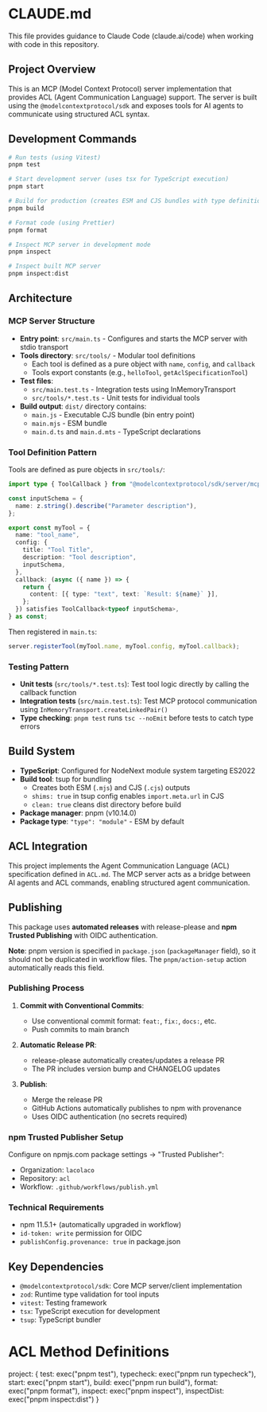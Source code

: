 # CLAUDE.md

This file provides guidance to Claude Code (claude.ai/code) when working with code in this repository.

## Project Overview

This is an MCP (Model Context Protocol) server implementation that provides ACL (Agent Communication Language) support. The server is built using the `@modelcontextprotocol/sdk` and exposes tools for AI agents to communicate using structured ACL syntax.

## Development Commands

```bash
# Run tests (using Vitest)
pnpm test

# Start development server (uses tsx for TypeScript execution)
pnpm start

# Build for production (creates ESM and CJS bundles with type definitions)
pnpm build

# Format code (using Prettier)
pnpm format

# Inspect MCP server in development mode
pnpm inspect

# Inspect built MCP server
pnpm inspect:dist
```

## Architecture

### MCP Server Structure

- **Entry point**: `src/main.ts` - Configures and starts the MCP server with stdio transport
- **Tools directory**: `src/tools/` - Modular tool definitions
  - Each tool is defined as a pure object with `name`, `config`, and `callback`
  - Tools export constants (e.g., `helloTool`, `getAclSpecificationTool`)
- **Test files**:
  - `src/main.test.ts` - Integration tests using InMemoryTransport
  - `src/tools/*.test.ts` - Unit tests for individual tools
- **Build output**: `dist/` directory contains:
  - `main.js` - Executable CJS bundle (bin entry point)
  - `main.mjs` - ESM bundle
  - `main.d.ts` and `main.d.mts` - TypeScript declarations

### Tool Definition Pattern

Tools are defined as pure objects in `src/tools/`:

```typescript
import type { ToolCallback } from "@modelcontextprotocol/sdk/server/mcp.js";

const inputSchema = {
  name: z.string().describe("Parameter description"),
};

export const myTool = {
  name: "tool_name",
  config: {
    title: "Tool Title",
    description: "Tool description",
    inputSchema,
  },
  callback: (async ({ name }) => {
    return {
      content: [{ type: "text", text: `Result: ${name}` }],
    };
  }) satisfies ToolCallback<typeof inputSchema>,
} as const;
```

Then registered in `main.ts`:

```typescript
server.registerTool(myTool.name, myTool.config, myTool.callback);
```

### Testing Pattern

- **Unit tests** (`src/tools/*.test.ts`): Test tool logic directly by calling the callback function
- **Integration tests** (`src/main.test.ts`): Test MCP protocol communication using `InMemoryTransport.createLinkedPair()`
- **Type checking**: `pnpm test` runs `tsc --noEmit` before tests to catch type errors

## Build System

- **TypeScript**: Configured for NodeNext module system targeting ES2022
- **Build tool**: tsup for bundling
  - Creates both ESM (`.mjs`) and CJS (`.cjs`) outputs
  - `shims: true` in tsup config enables `import.meta.url` in CJS
  - `clean: true` cleans dist directory before build
- **Package manager**: pnpm (v10.14.0)
- **Package type**: `"type": "module"` - ESM by default

## ACL Integration

This project implements the Agent Communication Language (ACL) specification defined in `ACL.md`. The MCP server acts as a bridge between AI agents and ACL commands, enabling structured agent communication.

## Publishing

This package uses **automated releases** with release-please and **npm Trusted Publishing** with OIDC authentication.

**Note**: pnpm version is specified in `package.json` (`packageManager` field), so it should not be duplicated in workflow files. The `pnpm/action-setup` action automatically reads this field.

### Publishing Process

1. **Commit with Conventional Commits**:
   - Use conventional commit format: `feat:`, `fix:`, `docs:`, etc.
   - Push commits to main branch

2. **Automatic Release PR**:
   - release-please automatically creates/updates a release PR
   - The PR includes version bump and CHANGELOG updates

3. **Publish**:
   - Merge the release PR
   - GitHub Actions automatically publishes to npm with provenance
   - Uses OIDC authentication (no secrets required)

### npm Trusted Publisher Setup

Configure on npmjs.com package settings → "Trusted Publisher":
- Organization: `lacolaco`
- Repository: `acl`
- Workflow: `.github/workflows/publish.yml`

### Technical Requirements

- npm 11.5.1+ (automatically upgraded in workflow)
- `id-token: write` permission for OIDC
- `publishConfig.provenance: true` in package.json

## Key Dependencies

- `@modelcontextprotocol/sdk`: Core MCP server/client implementation
- `zod`: Runtime type validation for tool inputs
- `vitest`: Testing framework
- `tsx`: TypeScript execution for development
- `tsup`: TypeScript bundler

# ACL Method Definitions

project: {
  test: exec("pnpm test"),
  typecheck: exec("pnpm run typecheck"),
  start: exec("pnpm start"),
  build: exec("pnpm run build"),
  format: exec("pnpm format"),
  inspect: exec("pnpm inspect"),
  inspectDist: exec("pnpm inspect:dist")
}
